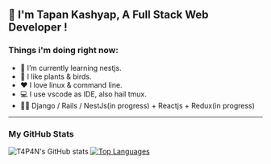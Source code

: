 ## 👋 I'm Tapan Kashyap, A Full Stack Web Developer !

### Things i'm doing right now:

- 🔭 I’m currently learning nestjs.
- 🌱 I like plants & birds.
- ❤️ I love linux & command line.
- 💻 I use vscode as IDE, also hail tmux.
- 👨‍💻 Django / Rails / NestJs(in progress) + Reactjs + Redux(in progress)
<hr>

### My GitHub Stats

![T4P4N's GitHub stats](https://github-readme-stats.vercel.app/api?username=t4p4n&theme=github_dark&show_icons&private_count=true)
[![Top Languages](https://github-readme-stats.vercel.app/api/top-langs/?username=t4p4n&layout=compact&theme=github_dark)]()

